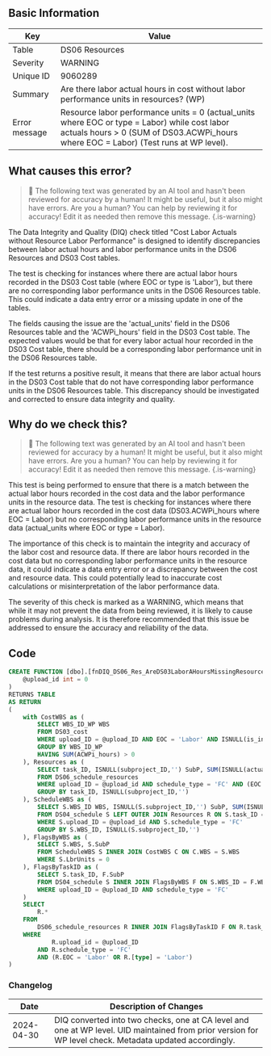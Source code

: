 ## Basic Information

| Key           | Value                                                                                                                                                                                 |
| ------------- | ------------------------------------------------------------------------------------------------------------------------------------------------------------------------------------- |
| Table         | DS06 Resources                                                                                                                                                                        |
| Severity      | WARNING                                                                                                                                                                               |
| Unique ID     | 9060289                                                                                                                                                                               |
| Summary       | Are there labor actual hours in cost without labor performance units in resources? (WP)                                                                                               |
| Error message | Resource labor performance units = 0 (actual_units where EOC or type = Labor) while cost labor actuals hours > 0 (SUM of DS03.ACWPi_hours where EOC = Labor) (Test runs at WP level). |

## What causes this error?

> :robot: The following text was generated by an AI tool and hasn't been reviewed for accuracy by a human! It might be useful, but it also might have errors. Are you a human? You can help by reviewing it for accuracy! Edit it as needed then remove this message.
> {.is-warning}

The Data Integrity and Quality (DIQ) check titled "Cost Labor Actuals without Resource Labor Performance" is designed to identify discrepancies between labor actual hours and labor performance units in the DS06 Resources and DS03 Cost tables.

The test is checking for instances where there are actual labor hours recorded in the DS03 Cost table (where EOC or type is 'Labor'), but there are no corresponding labor performance units in the DS06 Resources table. This could indicate a data entry error or a missing update in one of the tables.

The fields causing the issue are the 'actual_units' field in the DS06 Resources table and the 'ACWPi_hours' field in the DS03 Cost table. The expected values would be that for every labor actual hour recorded in the DS03 Cost table, there should be a corresponding labor performance unit in the DS06 Resources table.

If the test returns a positive result, it means that there are labor actual hours in the DS03 Cost table that do not have corresponding labor performance units in the DS06 Resources table. This discrepancy should be investigated and corrected to ensure data integrity and quality.

## Why do we check this?

> :robot: The following text was generated by an AI tool and hasn't been reviewed for accuracy by a human! It might be useful, but it also might have errors. Are you a human? You can help by reviewing it for accuracy! Edit it as needed then remove this message.
> {.is-warning}

This test is being performed to ensure that there is a match between the actual labor hours recorded in the cost data and the labor performance units in the resource data. The test is checking for instances where there are actual labor hours recorded in the cost data (DS03.ACWPi_hours where EOC = Labor) but no corresponding labor performance units in the resource data (actual_units where EOC or type = Labor).

The importance of this check is to maintain the integrity and accuracy of the labor cost and resource data. If there are labor hours recorded in the cost data but no corresponding labor performance units in the resource data, it could indicate a data entry error or a discrepancy between the cost and resource data. This could potentially lead to inaccurate cost calculations or misinterpretation of the labor performance data.

The severity of this check is marked as a WARNING, which means that while it may not prevent the data from being reviewed, it is likely to cause problems during analysis. It is therefore recommended that this issue be addressed to ensure the accuracy and reliability of the data.

## Code

```sql
CREATE FUNCTION [dbo].[fnDIQ_DS06_Res_AreDS03LaborAHoursMissingResourceLaborPUnitsWP] (
	@upload_id int = 0
)
RETURNS TABLE
AS RETURN
(
	with CostWBS as (
		SELECT WBS_ID_WP WBS
		FROM DS03_cost
		WHERE upload_ID = @upload_ID AND EOC = 'Labor' AND ISNULL(is_indirect,'') <> 'Y' AND TRIM(ISNULL(WBS_ID_WP,'')) <> ''
		GROUP BY WBS_ID_WP
		HAVING SUM(ACWPi_hours) > 0
	), Resources as (
		SELECT task_ID, ISNULL(subproject_ID,'') SubP, SUM(ISNULL(actual_units,0)) ResLbrUnits
		FROM DS06_schedule_resources
		WHERE upload_ID = @upload_id AND schedule_type = 'FC' AND (EOC = 'Labor' Or [type] = 'Labor')
		GROUP BY task_ID, ISNULL(subproject_ID,'')
	), ScheduleWBS as (
		SELECT S.WBS_ID WBS, ISNULL(S.subproject_ID,'') SubP, SUM(ISNULL(ResLbrUnits,0)) LbrUnits
		FROM DS04_schedule S LEFT OUTER JOIN Resources R ON S.task_ID = R.task_ID AND ISNULL(S.subproject_ID,'') = R.SubP
		WHERE S.upload_ID = @upload_id AND S.schedule_type = 'FC'
		GROUP BY S.WBS_ID, ISNULL(S.subproject_ID,'')
	), FlagsByWBS as (
		SELECT S.WBS, S.SubP
		FROM ScheduleWBS S INNER JOIN CostWBS C ON C.WBS = S.WBS
        WHERE S.LbrUnits = 0
	), FlagsByTaskID as (
		SELECT S.task_ID, F.SubP
		FROM DS04_schedule S INNER JOIN FlagsByWBS F ON S.WBS_ID = F.WBS AND ISNULL(S.subproject_ID,'') = F.SubP
		WHERE upload_ID = @upload_ID AND schedule_type = 'FC'
	)
	SELECT
		R.*
	FROM
		DS06_schedule_resources R INNER JOIN FlagsByTaskID F ON R.task_ID = F.task_ID AND ISNULL(R.subproject_ID,'') = F.SubP
	WHERE
			R.upload_id = @upload_ID
		AND R.schedule_type = 'FC'
		AND (R.EOC = 'Labor' OR R.[type] = 'Labor')
)
```

### Changelog

| Date       | Description of Changes                                                                                                                                  |
| ---------- | ------------------------------------------------------------------------------------------------------------------------------------------------------- |
| 2024-04-30 | DIQ converted into two checks, one at CA level and one at WP level. UID maintained from prior version for WP level check. Metadata updated accordingly. |
